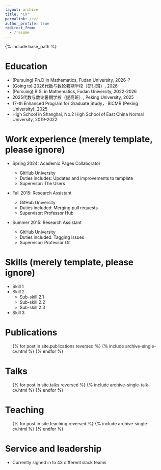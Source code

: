 ```yaml
---
layout: archive
title: "CV"
permalink: /cv/
author_profile: true
redirect_from:
  - /resume
---
```


{% include base_path %}

Education
======
* (Pursuing) Ph.D in Mathematics, Fudan University, 2026-?
* (Going to) 2026代数与数论暑期学校（研讨班）, 2026
* (Pursuing) B.S. in Mathematics, Fudan University, 2022-2026
* 2025代数与数论暑期学校（提高班）, Peking University, 2025
* 17-th Enhanced Program for Graduate Study， BICMR (Peking University), 2025
* High School in Shanghai, No.2 High School of East China Normal University, 2019-2022

Work experience (merely template, please ignore)
======
* Spring 2024: Academic Pages Collaborator
  * GitHub University
  * Duties includes: Updates and improvements to template
  * Supervisor: The Users

* Fall 2015: Research Assistant
  * GitHub University
  * Duties included: Merging pull requests
  * Supervisor: Professor Hub

* Summer 2015: Research Assistant
  * GitHub University
  * Duties included: Tagging issues
  * Supervisor: Professor Git
  
Skills (merely template, please ignore)
======
* Skill 1
* Skill 2
  * Sub-skill 2.1
  * Sub-skill 2.2
  * Sub-skill 2.3
* Skill 3

Publications
======
  <ul>{% for post in site.publications reversed %}
    {% include archive-single-cv.html %}
  {% endfor %}</ul>
  
Talks
======
  <ul>{% for post in site.talks reversed %}
    {% include archive-single-talk-cv.html  %}
  {% endfor %}</ul>
  
Teaching
======
  <ul>{% for post in site.teaching reversed %}
    {% include archive-single-cv.html %}
  {% endfor %}</ul>
  
Service and leadership
======
* Currently signed in to 43 different slack teams
